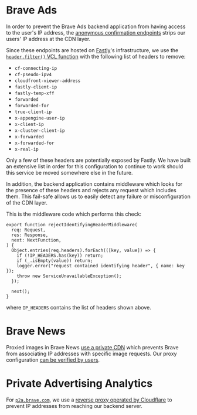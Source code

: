# Brave Ads

In order to prevent the Brave Ads backend application from having access to
the user's IP address, the [anonymous confirmation endpoints](https://github.com/brave/brave-browser/wiki/Brave-Ads-Endpoint:-non-Brave-Rewards-users)
strips our users' IP address at the CDN layer.

Since these endpoints are hosted on [Fastly](https://www.fastly.com/)'s infrastructure, we use the
[`header.filter()` VCL
function](https://www.fastly.com/documentation/reference/vcl/functions/headers/header-filter/)
with the following list of headers to remove:

- `cf-connecting-ip`
- `cf-pseudo-ipv4`
- `cloudfront-viewer-address`
- `fastly-client-ip`
- `fastly-temp-xff`
- `forwarded`
- `forwarded-for`
- `true-client-ip`
- `x-appengine-user-ip`
- `x-client-ip`
- `x-cluster-client-ip`
- `x-forwarded`
- `x-forwarded-for`
- `x-real-ip`

Only a few of these headers are potentially exposed by Fastly. We have built an extensive list in order for this configuration to continue to work should this service be moved somewhere else in the future.

In addition, the backend application contains middleware which looks for the
presence of these headers and rejects any request which includes them. This
fail-safe allows us to easily detect any failure or misconfiguration of the
CDN layer.

This is the middleware code which performs this check:
```
export function rejectIdentifyingHeaderMiddleware(
  req: Request,
  res: Response,
  next: NextFunction,
) {
  Object.entries(req.headers).forEach(([key, value]) => {
    if (!IP_HEADERS.has(key)) return;
    if (_.isEmpty(value)) return;
    logger.error("request contained identifying header", { name: key });
    throw new ServiceUnavailableException();
  });

  next();
}
```
where `IP_HEADERS` contains the list of headers shown above.

# Brave News

Proxied images in Brave News [use a private CDN](https://brave.com/blog/brave-private-cdn/) which prevents Brave from associating IP addresses with specific image requests. Our proxy configuration [can be verified by users](https://brave.com/blog/published-proxy-config/).

# Private Advertising Analytics

For [`p2a.brave.com`](https://github.com/brave/brave-browser/wiki/Randomized-Response-for-Private-Advertising-Analytics), we use a [reverse proxy operated by Cloudflare](https://developers.cloudflare.com/spectrum/) to prevent IP addresses from reaching our backend server.